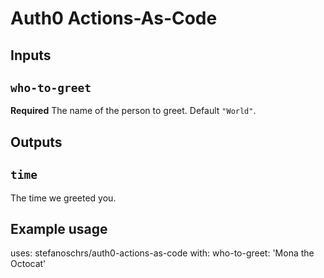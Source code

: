 # Auth0 Actions-As-Code

## Inputs

## `who-to-greet`

**Required** The name of the person to greet. Default `"World"`.

## Outputs

## `time`

The time we greeted you.

## Example usage

uses: stefanoschrs/auth0-actions-as-code
with:
  who-to-greet: 'Mona the Octocat'

